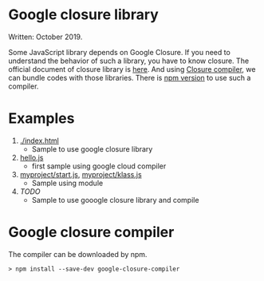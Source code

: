 # Google closure library
Written: October 2019.

Some JavaScript library depends on Google Closure. If you need to understand the behavior of such a library, you have to know closure.
The official document of closure library is [here](https://developers.google.com/closure/library).
And using [Closure compiler](https://developers.google.com/closure/compiler), we can bundle codes with those libraries. There is [npm version](https://github.com/google/closure-compiler-npm) to use such a compiler.

# Examples
1. [./index.html](../../examples/javascript/google-closure-library/index.html)
    - Sample to use google closure library
1. [hello.js](../../examples/javascript/google-closure-library/hello.js)
    - first sample using google cloud compiler
1. [myproject/start.js](../../examples/javascript/google-closure-library/myproject/start.js), [myproject/klass.js](../../examples/javascript/google-closure-library/myproject/klass.js)
    - Sample using module
1. *TODO*
    - Sample to use gooogle closure library and compile

# Google closure compiler

The compiler can be downloaded by npm.
```
> npm install --save-dev google-closure-compiler
```
